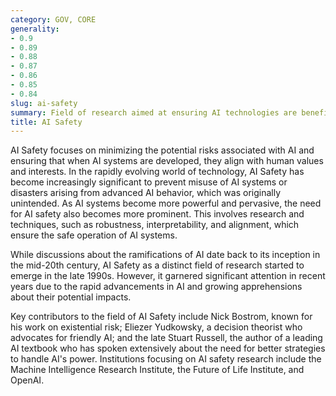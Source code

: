 ```yaml
---
category: GOV, CORE
generality:
- 0.9
- 0.89
- 0.88
- 0.87
- 0.86
- 0.85
- 0.84
slug: ai-safety
summary: Field of research aimed at ensuring AI technologies are beneficial and do not pose harm to humanity.
title: AI Safety
---
```


AI Safety focuses on minimizing the potential risks associated with AI and ensuring that when AI systems are developed, they align with human values and interests. In the rapidly evolving world of technology, AI Safety has become increasingly significant to prevent misuse of AI systems or disasters arising from advanced AI behavior, which was originally unintended. As AI systems become more powerful and pervasive, the need for AI safety also becomes more prominent. This involves research and techniques, such as robustness, interpretability, and alignment, which ensure the safe operation of AI systems.

While discussions about the ramifications of AI date back to its inception in the mid-20th century, AI Safety as a distinct field of research started to emerge in the late 1990s. However, it garnered significant attention in recent years due to the rapid advancements in AI and growing apprehensions about their potential impacts.

Key contributors to the field of AI Safety include Nick Bostrom, known for his work on existential risk; Eliezer Yudkowsky, a decision theorist who advocates for friendly AI; and the late Stuart Russell, the author of a leading AI textbook who has spoken extensively about the need for better strategies to handle AI's power. Institutions focusing on AI safety research include the Machine Intelligence Research Institute, the Future of Life Institute, and OpenAI.